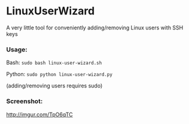 # LinuxUserWizard
A very little tool for conveniently adding/removing Linux users with SSH keys

### Usage:

Bash: `sudo bash linux-user-wizard.sh`

Python: `sudo python linux-user-wizard.py`

(adding/removing users requires sudo)


### Screenshot: 
http://imgur.com/TpO6qTC
